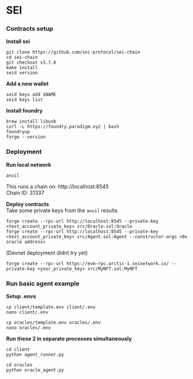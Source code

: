 # SEI

### Contracts setup


**Install sei**
```
git clone https://github.com/sei-protocol/sei-chain
cd sei-chain
git checkout v3.7.0
make install
seid version
```

**Add a new wallet**
```
seid keys add $NAME
seid keys list
```

**Install foundry**
```
brew install libusb
curl -L https://foundry.paradigm.xyz | bash
foundryup
forge --version
```

### Deployment

**Run local network**
```
anvil
```
This runs a chain on: http://localhost:8545  
Chain ID: 31337

**Deploy contracts**  
Take some private keys from the `anvil` results
```
forge create --rpc-url http://localhost:8545 --private-key <test_account_private_key> src/Oracle.sol:Oracle
forge create --rpc-url http://localhost:8545 --private-key <test_account_private_key> src/Agent.sol:Agent --constructor-args <0x oracle address>
```

(Devnet deployment didnt try yet)
```
forge create --rpc-url https://evm-rpc.arctic-1.seinetwork.io/ --private-key <your_private_key> src/MyNFT.sol:MyNFT
```

### Run basic agent example

**Setup .envs**
```
cp client/template.env client/.env
nano client/.env
```
```
cp oracles/template.env oracles/.env
nano oracles/.env
```

**Run these 2 in separate processes simultaneously**
```
cd client
python agent_runner.py
```
```
cd oracles
python oracle_agent.py
```
